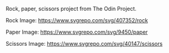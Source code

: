 Rock, paper, scissors project from The Odin Project.

Rock Image: https://www.svgrepo.com/svg/407352/rock

Paper Image: https://www.svgrepo.com/svg/9450/paper

Scissors Image: https://www.svgrepo.com/svg/40147/scissors